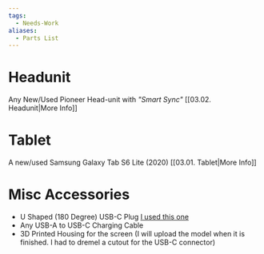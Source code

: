 ```yaml
---
tags:
  - Needs-Work
aliases:
  - Parts List
---
```

# Headunit
Any New/Used Pioneer Head-unit with *"Smart Sync"* [[03.02. Headunit|More Info]]

# Tablet
A new/used Samsung Galaxy Tab S6 Lite (2020) [[03.01. Tablet|More Info]]

# Misc Accessories
- U Shaped (180 Degree) USB-C Plug [I used this one](https://www.amazon.co.uk/dp/B0BWF7SBF5?ref=ppx_yo2ov_dt_b_fed_asin_title&th=1)
- Any USB-A to USB-C Charging Cable
- 3D Printed Housing for the screen (I will upload the model when it is finished. I had to dremel a cutout for the USB-C connector)
